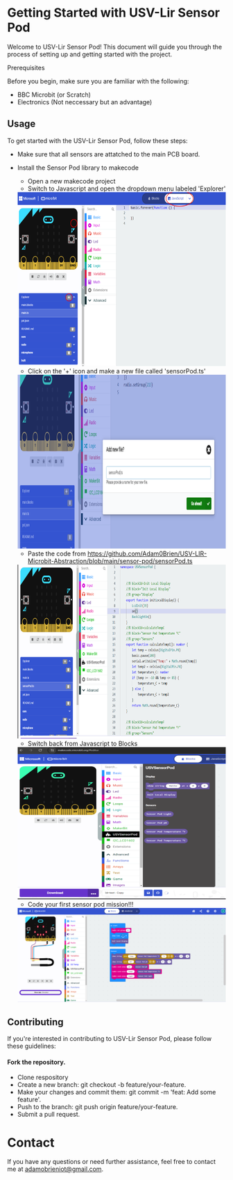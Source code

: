 # Getting Started with USV-Lir Sensor Pod
Welcome to USV-Lir Sensor Pod! This document will guide you through the process of setting up and getting started with the project.

Prerequisites

Before you begin, make sure you are familiar with the following:

- BBC Microbit (or Scratch)
- Electronics (Not neccessary but an advantage)

## Usage
To get started with the USV-Lir Sensor Pod, follow these steps:

- Make sure that all sensors are attatched to the main PCB board.

- Install the Sensor Pod library to makecode
    - Open a new makecode project 
    - Switch to Javascript and open the dropdown menu labeled 'Explorer'
    
    <img src="/img/getting-started1.png" class="center" width="600" height="400">
    
    - Click on the '+' icon and make a new file called 'sensorPod.ts'
        
    <img src="/img/getting-started2.png" class="center" width="600" height="400">
    
    - Paste the code from https://github.com/Adam0Brien/USV-LIR-Microbit-Abstraction/blob/main/sensor-pod/sensorPod.ts
    
    <img src="/img/getting-started3.png" class="center" width="600" height="400">
    
    - Switch back from Javascript to Blocks
    
    <img src="/img/getting-started4.png" class="center" width="500" height="350">
    
    - Code your first sensor pod mission!!!
    
    <img src="/img/getting-started5.png" class="center">


## Contributing
If you're interested in contributing to USV-Lir Sensor Pod, please follow these guidelines:
 
#### Fork the repository.
- Clone respository
- Create a new branch: git checkout -b feature/your-feature.
- Make your changes and commit them: git commit -m 'feat: Add some feature'.
- Push to the branch: git push origin feature/your-feature.
- Submit a pull request.


# Contact
If you have any questions or need further assistance, feel free to contact me at adamobrieniot@gmail.com.
